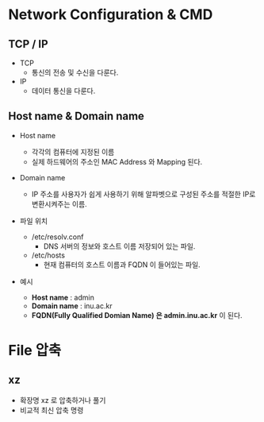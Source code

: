 
# Network Configuration & CMD
## TCP / IP
- TCP
	- 통신의 전송 및 수신을 다룬다.
- IP
	- 데이터 통신을 다룬다.

## Host name & Domain name
- Host name
	- 각각의 컴퓨터에 지정된 이름
	- 실제 하드웨어의 주소인 MAC Address 와 Mapping 된다.
- Domain name
	- IP 주소를 사용자가 쉽게 사용하기 위해 알파벳으로 구성된 주소를 적절한 IP로 변환시켜주는 이름.
- 파일 위치
	- /etc/resolv.conf
		- DNS 서버의 정보와 호스트 이름 저장되어 있는 파일.
	- /etc/hosts
		- 현재 컴퓨터의 호스트 이름과 FQDN 이 들어있는 파일.

- 예시
	- **Host name** : admin
	- **Domain name** : inu.ac.kr
	- **FQDN(Fully Qualified Domian Name) 은 admin.inu.ac.kr** 이 된다.


# File 압축
## xz
- 확장명 xz 로 압축하거나 풀기
- 비교적 최신 압축 명령